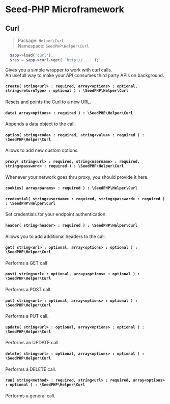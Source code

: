 # Seed-PHP Microframework

## Curl

>Package: `Helper\Curl` <br >
>Namespace: `SeedPHP\Helper\Curl`

```php
  $app->load('curl');
  $res = $app->curl->get( 'http://...' );
```

Gives you a simple wrapper to work with curl calls. <br>
An usefull way to make your API consumes third party APIs on background.

#### `create( string<url> : required, array<options> : optional, string<returnType> : optional ) : \SeedPHP\Helper\Curl`

Resets and points the Curl to a new URL.

#### `data( array<options> : required ) : \SeedPHP\Helper\Curl`

Appends a data object to the call.

#### `option( string<code> : required, string<value> : required ) : \SeedPHP\Helper\Curl`

Allows to add new custom options.

#### `proxy( string<url> : required, string<username> : required, string<password> : required ) : \SeedPHP\Helper\Curl`

Whenever your network goes thru proxy, you should provide it here.

#### `cookies( array<params> : required ) : \SeedPHP\Helper\Curl`

#### `credential( string<username> : required, string<password> : required ) : \SeedPHP\Helper\Curl`

Set credentials for your endpoint authentication

#### `header( string<header> : required ) : \SeedPHP\Helper\Curl`

Allows you to add additional headers to the call.

#### `get( string<url> : optional, array<options> : optional ) : \SeedPHP\Helper\Curl`

Performs a GET call

#### `post( string<url> : optional, array<options> : optional ) : \SeedPHP\Helper\Curl`

Performs a POST call.

#### `put( string<url> : optional, array<options> : optional ) : \SeedPHP\Helper\Curl`

Performs a PUT call.

#### `update( string<url> : optional, array<options> : optional ) : \SeedPHP\Helper\Curl`

Performs an UPDATE call.

#### `delete( string<url> : optional, array<options> : optional ) : \SeedPHP\Helper\Curl`

Performs a DELETE call.

#### `run( string<method> : required, string<url> : required, array<options> : optional ) : \SeedPHP\Helper\Curl`

Performs a general call.
